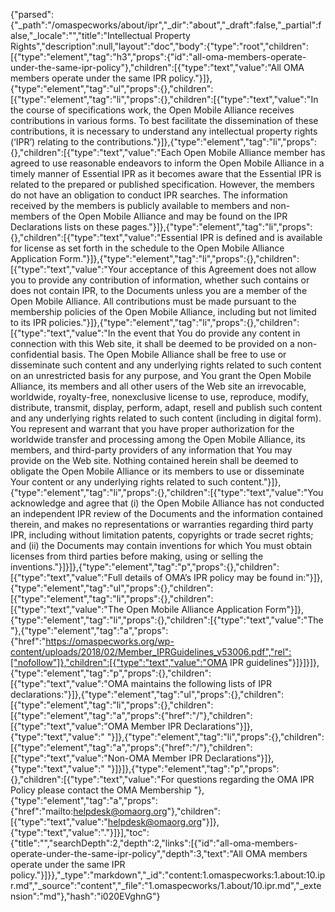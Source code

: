 {"parsed":{"_path":"/omaspecworks/about/ipr","_dir":"about","_draft":false,"_partial":false,"_locale":"","title":"Intellectual Property Rights","description":null,"layout":"doc","body":{"type":"root","children":[{"type":"element","tag":"h3","props":{"id":"all-oma-members-operate-under-the-same-ipr-policy"},"children":[{"type":"text","value":"All OMA members operate under the same IPR policy."}]},{"type":"element","tag":"ul","props":{},"children":[{"type":"element","tag":"li","props":{},"children":[{"type":"text","value":"In the course of specifications work, the Open Mobile Alliance receives contributions in various forms. To best facilitate the dissemination of these contributions, it is necessary to understand any intellectual property rights (‘IPR’) relating to the contributions."}]},{"type":"element","tag":"li","props":{},"children":[{"type":"text","value":"Each Open Mobile Alliance member has agreed to use reasonable endeavors to inform the Open Mobile Alliance in a timely manner of Essential IPR as it becomes aware that the Essential IPR is related to the prepared or published specification. However, the members do not have an obligation to conduct IPR searches. The information received by the members is publicly available to members and non-members of the Open Mobile Alliance and may be found on the IPR Declarations lists on these pages."}]},{"type":"element","tag":"li","props":{},"children":[{"type":"text","value":"Essential IPR is defined and is available for license as set forth in the schedule to the Open Mobile Alliance Application Form."}]},{"type":"element","tag":"li","props":{},"children":[{"type":"text","value":"Your acceptance of this Agreement does not allow you to provide any contribution of information, whether such contains or does not contain IPR, to the Documents unless you are a member of the Open Mobile Alliance. All contributions must be made pursuant to the membership policies of the Open Mobile Alliance, including but not limited to its IPR policies."}]},{"type":"element","tag":"li","props":{},"children":[{"type":"text","value":"In the event that You do provide any content in connection with this Web site, it shall be deemed to be provided on a non-confidential basis. The Open Mobile Alliance shall be free to use or disseminate such content and any underlying rights related to such content on an unrestricted basis for any purpose, and You grant the Open Mobile Alliance, its members and all other users of the Web site an irrevocable, worldwide, royalty-free, nonexclusive license to use, reproduce, modify, distribute, transmit, display, perform, adapt, resell and publish such content and any underlying rights related to such content (including in digital form). You represent and warrant that you have proper authorization for the worldwide transfer and processing among the Open Mobile Alliance, its members, and third-party providers of any information that You may provide on the Web site. Nothing contained herein shall be deemed to obligate the Open Mobile Alliance or its members to use or disseminate Your content or any underlying rights related to such content."}]},{"type":"element","tag":"li","props":{},"children":[{"type":"text","value":"You acknowledge and agree that (i) the Open Mobile Alliance has not conducted an independent IPR review of the Documents and the information contained therein, and makes no representations or warranties regarding third party IPR, including without limitation patents, copyrights or trade secret rights; and (ii) the Documents may contain inventions for which You must obtain licenses from third parties before making, using or selling the inventions."}]}]},{"type":"element","tag":"p","props":{},"children":[{"type":"text","value":"Full details of OMA’s IPR policy may be found in:"}]},{"type":"element","tag":"ul","props":{},"children":[{"type":"element","tag":"li","props":{},"children":[{"type":"text","value":"The Open Mobile Alliance Application Form"}]},{"type":"element","tag":"li","props":{},"children":[{"type":"text","value":"The "},{"type":"element","tag":"a","props":{"href":"https://omaspecworks.org/wp-content/uploads/2018/02/Member_IPRGuidelines_v53006.pdf","rel":["nofollow"]},"children":[{"type":"text","value":"OMA IPR guidelines"}]}]}]},{"type":"element","tag":"p","props":{},"children":[{"type":"text","value":"OMA maintains the following lists of IPR declarations:"}]},{"type":"element","tag":"ul","props":{},"children":[{"type":"element","tag":"li","props":{},"children":[{"type":"element","tag":"a","props":{"href":"/"},"children":[{"type":"text","value":"OMA Member IPR Declarations"}]},{"type":"text","value":" "}]},{"type":"element","tag":"li","props":{},"children":[{"type":"element","tag":"a","props":{"href":"/"},"children":[{"type":"text","value":"Non-OMA Member IPR Declarations"}]},{"type":"text","value":" "}]}]},{"type":"element","tag":"p","props":{},"children":[{"type":"text","value":"For questions regarding the OMA IPR Policy please contact the OMA Membership "},{"type":"element","tag":"a","props":{"href":"mailto:helpdesk@omaorg.org"},"children":[{"type":"text","value":"helpdesk@omaorg.org"}]},{"type":"text","value":"."}]}],"toc":{"title":"","searchDepth":2,"depth":2,"links":[{"id":"all-oma-members-operate-under-the-same-ipr-policy","depth":3,"text":"All OMA members operate under the same IPR policy."}]}},"_type":"markdown","_id":"content:1.omaspecworks:1.about:10.ipr.md","_source":"content","_file":"1.omaspecworks/1.about/10.ipr.md","_extension":"md"},"hash":"i020EVghnG"}